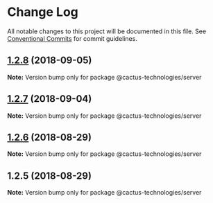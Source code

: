 # Change Log

All notable changes to this project will be documented in this file.
See [Conventional Commits](https://conventionalcommits.org) for commit guidelines.

<a name="1.2.8"></a>

## [1.2.8](https://github.com/CactusTechnologies/cactus-utils/compare/@cactus-technologies/server@1.2.7...@cactus-technologies/server@1.2.8) (2018-09-05)

**Note:** Version bump only for package @cactus-technologies/server

<a name="1.2.7"></a>

## [1.2.7](https://github.com/CactusTechnologies/cactus-utils/compare/@cactus-technologies/server@1.2.6...@cactus-technologies/server@1.2.7) (2018-09-04)

**Note:** Version bump only for package @cactus-technologies/server

<a name="1.2.6"></a>

## [1.2.6](https://github.com/CactusTechnologies/cactus-utils/compare/@cactus-technologies/server@1.2.5...@cactus-technologies/server@1.2.6) (2018-08-29)

**Note:** Version bump only for package @cactus-technologies/server

<a name="1.2.5"></a>

## 1.2.5 (2018-08-29)

**Note:** Version bump only for package @cactus-technologies/server
